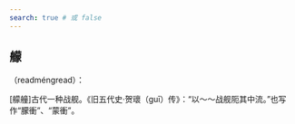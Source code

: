 ```yaml
---
search: true # 或 false
---
```


## 艨

（readméngread）：

[艨艟]古代一种战舰。《旧五代史·贺瓌（guī）传》：“以～～战舰阨其中流。”也写作“朦衝”、“蒙衝”。